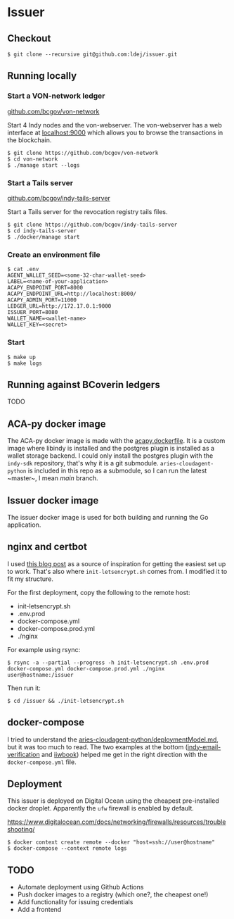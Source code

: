 # Issuer

## Checkout

```
$ git clone --recursive git@github.com:ldej/issuer.git
```

## Running locally

### Start a VON-network ledger

[github.com/bcgov/von-network](https://github.com/bcgov/von-network)

Start 4 Indy nodes and the von-webserver. The von-webserver has a web interface at [localhost:9000](http://localhost:9000) which allows you to browse the transactions in the blockchain.

```shell script
$ git clone https://github.com/bcgov/von-network
$ cd von-network
$ ./manage start --logs
```

### Start a Tails server

[github.com/bcgov/indy-tails-server](https://github.com/bcgov/indy-tails-server)

Start a Tails server for the revocation registry tails files.

```shell script
$ git clone https://github.com/bcgov/indy-tails-server
$ cd indy-tails-server
$ ./docker/manage start
```

### Create an environment file

```shell
$ cat .env
AGENT_WALLET_SEED=<some-32-char-wallet-seed>
LABEL=<name-of-your-application>
ACAPY_ENDPOINT_PORT=8000
ACAPY_ENDPOINT_URL=http://localhost:8000/
ACAPY_ADMIN_PORT=11000
LEDGER_URL=http://172.17.0.1:9000
ISSUER_PORT=8080
WALLET_NAME=<wallet-name>
WALLET_KEY=<secret>
```

### Start

```shell
$ make up
$ make logs
```

## Running against BCoverin ledgers

TODO

## ACA-py docker image

The ACA-py docker image is made with the [acapy.dockerfile](./docker/acapy.dockerfile). It is a custom image where libindy is installed and the postgres plugin is installed as a wallet storage backend. I could only install the postgres plugin with the `indy-sdk` repository, that's why it is a git submodule. `aries-cloudagent-python` is included in this repo as a submodule, so I can run the latest ~master~, I mean _main_ branch.

## Issuer docker image

The issuer docker image is used for both building and running the Go application.

## nginx and certbot

I used [this blog post](https://medium.com/@pentacent/nginx-and-lets-encrypt-with-docker-in-less-than-5-minutes-b4b8a60d3a71) as a source of inspiration for getting the easiest set up to work. That's also where `init-letsencrypt.sh` comes from. I modified it to fit my structure.

For the first deployment, copy the following to the remote host:
- init-letsencrypt.sh 
- .env.prod 
- docker-compose.yml 
- docker-compose.prod.yml 
- ./nginx

For example using rsync:
```shell
$ rsync -a --partial --progress -h init-letsencrypt.sh .env.prod docker-compose.yml docker-compose.prod.yml ./nginx user@hostname:/issuer
```

Then run it:
```shell
$ cd /issuer && ./init-letsencrypt.sh
```

## docker-compose

I tried to understand the [aries-cloudagent-python/deploymentModel.md](https://github.com/hyperledger/aries-cloudagent-python/blob/main/docs/deploymentModel.md), but it was too much to read. The two examples at the bottom ([indy-email-verification](https://github.com/bcgov/indy-email-verification
) and [iiwbook](https://github.com/bcgov/iiwbook)) helped me get in the right direction with the `docker-compose.yml` file.

## Deployment

This issuer is deployed on Digital Ocean using the cheapest pre-installed docker droplet. Apparently the `ufw` firewall is enabled by default.

https://www.digitalocean.com/docs/networking/firewalls/resources/troubleshooting/

```shell
$ docker context create remote --docker "host=ssh://user@hostname"
$ docker-compose --context remote logs
```

## TODO

- Automate deployment using Github Actions
- Push docker images to a registry (which one?, the cheapest one!)
- Add functionality for issuing credentials
- Add a frontend